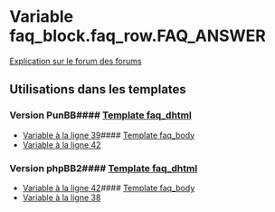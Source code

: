 # Variable faq_block.faq_row.FAQ_ANSWER
[Explication sur le forum des forums](http://forum.forumactif.com/t294113-listing-des-variables#faq_block.faq_row.FAQ_ANSWER)
## Utilisations dans les templates
### Version PunBB#### [Template faq_dhtml](punbb/faq_dhtml.md)
* [Variable à la ligne 39](../punbb/faq_dhtml.tpl#L39)#### [Template faq_body](punbb/faq_body.md)
* [Variable à la ligne 42](../punbb/faq_body.tpl#L42)
### Version phpBB2#### [Template faq_dhtml](subsilver/faq_dhtml.md)
* [Variable à la ligne 42](../subsilver/faq_dhtml.tpl#L42)#### [Template faq_body](subsilver/faq_body.md)
* [Variable à la ligne 38](../subsilver/faq_body.tpl#L38)